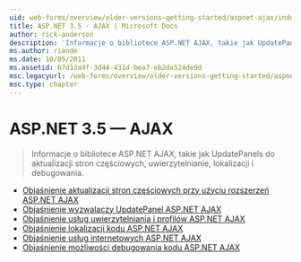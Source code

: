```yaml
---
uid: web-forms/overview/older-versions-getting-started/aspnet-ajax/index
title: ASP.NET 3.5 - AJAX | Microsoft Docs
author: rick-anderson
description: 'Informacje o bibliotece ASP.NET AJAX, takie jak UpdatePanels do aktualizacji stron częściowych, uwierzytelnianie, lokalizacji i debugowania.'
ms.author: riande
ms.date: 10/05/2011
ms.assetid: b7d13a9f-3d44-431d-bea7-eb2da524de9d
msc.legacyurl: /web-forms/overview/older-versions-getting-started/aspnet-ajax
msc.type: chapter
---
```

<a name="aspnet-35---ajax"></a>ASP.NET 3.5 — AJAX
====================
> Informacje o bibliotece ASP.NET AJAX, takie jak UpdatePanels do aktualizacji stron częściowych, uwierzytelnianie, lokalizacji i debugowania.


- [Objaśnienie aktualizacji stron częściowych przy użyciu rozszerzeń ASP.NET AJAX](understanding-partial-page-updates-with-asp-net-ajax.md)
- [Objaśnienie wyzwalaczy UpdatePanel ASP.NET AJAX](understanding-asp-net-ajax-updatepanel-triggers.md)
- [Objaśnienie usług uwierzytelniania i profilów ASP.NET AJAX ](understanding-asp-net-ajax-authentication-and-profile-application-services.md)
- [Objaśnienie lokalizacji kodu ASP.NET AJAX](understanding-asp-net-ajax-localization.md)
- [Objaśnienie usług internetowych ASP.NET AJAX](understanding-asp-net-ajax-web-services.md)
- [Objaśnienie możliwości debugowania kodu ASP.NET AJAX](understanding-asp-net-ajax-debugging-capabilities.md)
